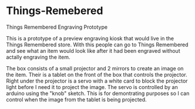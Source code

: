 Things-Remebered
================

Things Remembered Engraving Prototype


This is a prototype of a preview engraving kiosk that would live in the Things Remembered store. With this people can go to  Things Remembered and see what an item would look like after it had been engraved without actally engraving the item.


The box consists of a small projector and 2 mirrors to create an image on the item. Their is a tablet on the front of the box that controls the projector. Right under the projector is a servo with a white card to block the projector light before I need it to project the image. The servo is controlled by an arduino using the "knob" sketch. This is for demontrating purposes so I can control when the image from the tablet is being projected. 
